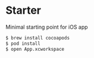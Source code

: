 # Starter

Minimal starting point for iOS app

```sh
$ brew install cocoapods
$ pod install
$ open App.xcworkspace
```
